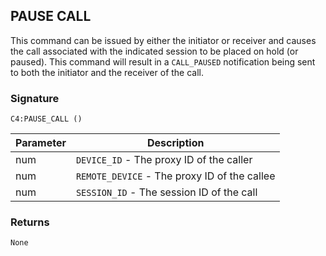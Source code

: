 ## PAUSE CALL

This command can be issued by either the initiator or receiver and causes the call associated with the indicated session to be placed on hold (or paused).  This command will result in a `CALL_PAUSED` notification being sent to both the initiator and the receiver of the call.


### Signature

`C4:PAUSE_CALL ()`


| Parameter | Description |
| --- | --- |
| num | `DEVICE_ID` - The proxy ID of the caller |
| num | `REMOTE_DEVICE` - The proxy ID of the callee |
| num|  `SESSION_ID` - The session ID of the call |


### Returns

`None`

